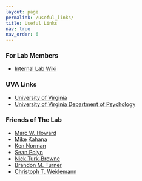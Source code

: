 ```yaml
---
layout: page
permalink: /useful_links/
title: Useful Links
nav: true
nav_order: 6
---
```


### For Lab Members

* <a href="https://github.com/compmem/compmem.github.io/wiki" target="blank">Internal Lab Wiki</a>


### UVA Links

* <a href="https://www.virginia.edu" target="blank">University of Virginia</a>
* <a href="https://psychology.as.virginia.edu" target="blank">University of Virginia Department of Psychology</a>


### Friends of The Lab

* <a href="https://sites.bu.edu/tcn/" target="blank">Marc W. Howard</a>
* <a href="https://memory.psych.upenn.edu/Main_Page" target="blank">Mike Kahana</a>
* <a href="https://compmem.princeton.edu/" target="blank">Ken Norman</a>
* <a href="https://memory.psy.vanderbilt.edu/w/index.php/Main_Page" target="blank">Sean Polyn</a>
* <a href="https://ntblab.yale.edu/" target="blank">Nick Turk-Browne</a>
* <a href="https://turner-mbcn.com/" target="blank">Brandon M. Turner</a>
* <a href="https://cogsci.info/" target="blank">Christoph T. Weidemann</a>